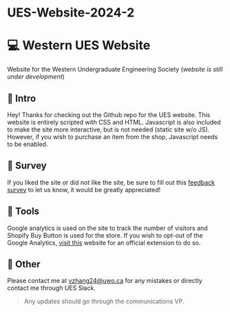 # UES-Website-2024-2
# :computer: Western UES Website
Website for the Western Undergraduate Engineering Society
(*website is still under development*)

## :wave: Intro
Hey! Thanks for checking out the Github repo for the UES website. This website is entirely scripted with CSS and HTML. Javascript is also included to make the site more interactive, but is not needed (static site w/o JS). However, if you wish to purchase an item from the shop, Javascript needs to be enabled. 

## :page_facing_up: Survey
If you liked the site or did not like the site, be sure to fill out this [feedback survey](https://forms.gle/tcpFLMKMRKWqjHro6) to let us know, it would be greatly appreciated! 

## :wrench: Tools
Google analytics is used on the site to track the number of visitors and Shopify Buy Button is used for the store. If you wish to opt-out of the Google Analytics, [visit this](https://tools.google.com/dlpage/gaoptout) website for an official extension to do so. 

## :symbols: Other
Please contact me at vzhang24@uwo.ca for any mistakes or directly contact me through UES Slack. 
> Any updates should go through the communications VP. 
